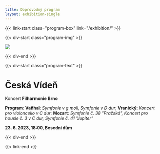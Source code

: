 ```yaml
---
title: Doprovodný program
layout: exhibition-single
---
```

{{< link-start class="program-box" link="/exhibition/" >}}

{{< div-start class="program-img" >}}

![](/imgs/exhibition/program1.png)

{{< div-end >}}

{{< div-start class="program-text" >}}

# Česká Vídeň

Koncert **Filharmonie Brno**

**Program**: **Vaňhal**: *Symfonie v g moll, Symfonie v D dur*; **Vranický**: *Koncert pro violoncello v C dur*; **Mozart**: *Symfonie č. 38 "Pražská", Koncert pro housle č. 3 v C dur, Symfonie č. 41 "Jupiter"*

**23. 6. 2023, 18:00, Besední dům**

{{< div-end >}}

{{< link-end >}}